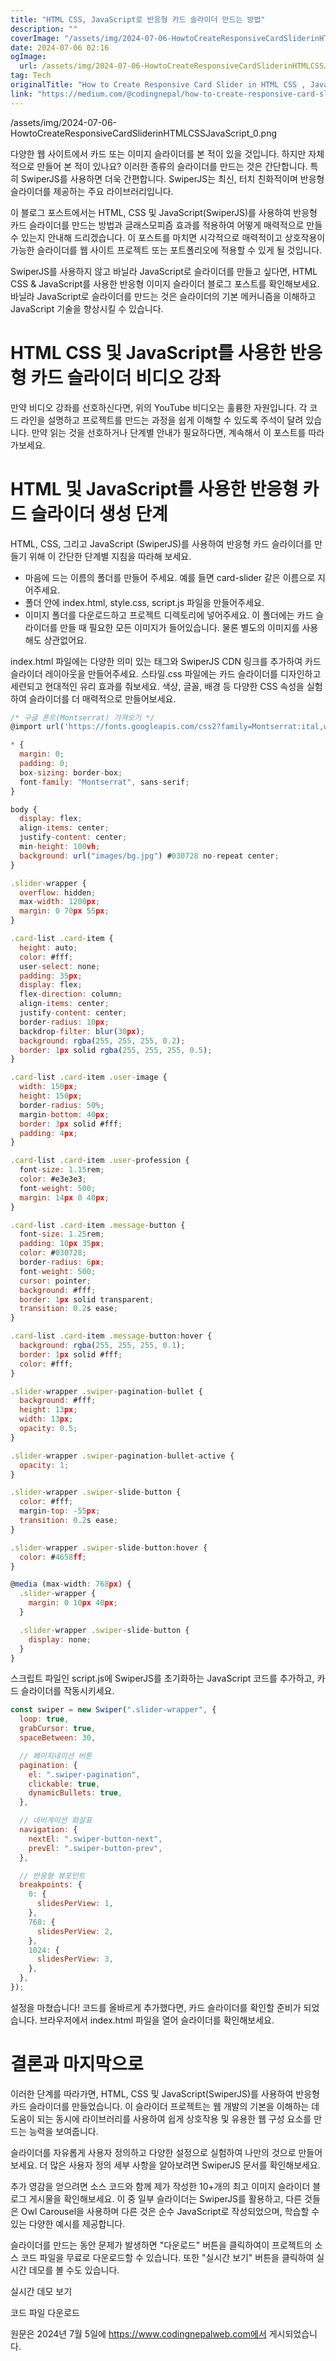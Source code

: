 ```yaml
---
title: "HTML CSS, JavaScript로 반응형 카드 슬라이더 만드는 방법"
description: ""
coverImage: "/assets/img/2024-07-06-HowtoCreateResponsiveCardSliderinHTMLCSSJavaScript_0.png"
date: 2024-07-06 02:16
ogImage:
  url: /assets/img/2024-07-06-HowtoCreateResponsiveCardSliderinHTMLCSSJavaScript_0.png
tag: Tech
originalTitle: "How to Create Responsive Card Slider in HTML CSS , JavaScript"
link: "https://medium.com/@codingnepal/how-to-create-responsive-card-slider-in-html-css-javascript-1da1f5ddb78e"
---
```


/assets/img/2024-07-06-HowtoCreateResponsiveCardSliderinHTMLCSSJavaScript_0.png

다양한 웹 사이트에서 카드 또는 이미지 슬라이더를 본 적이 있을 것입니다. 하지만 자체적으로 만들어 본 적이 있나요? 이러한 종류의 슬라이더를 만드는 것은 간단합니다. 특히 SwiperJS를 사용하면 더욱 간편합니다. SwiperJS는 최신, 터치 친화적이며 반응형 슬라이더를 제공하는 주요 라이브러리입니다.

이 블로그 포스트에서는 HTML, CSS 및 JavaScript(SwiperJS)를 사용하여 반응형 카드 슬라이더를 만드는 방법과 글래스모피즘 효과를 적용하여 어떻게 매력적으로 만들 수 있는지 안내해 드리겠습니다. 이 포스트를 마치면 시각적으로 매력적이고 상호작용이 가능한 슬라이더를 웹 사이트 프로젝트 또는 포트폴리오에 적용할 수 있게 될 것입니다.

SwiperJS를 사용하지 않고 바닐라 JavaScript로 슬라이더를 만들고 싶다면, HTML CSS & JavaScript를 사용한 반응형 이미지 슬라이더 블로그 포스트를 확인해보세요. 바닐라 JavaScript로 슬라이더를 만드는 것은 슬라이더의 기본 메커니즘을 이해하고 JavaScript 기술을 향상시킬 수 있습니다.

<div class="content-ad"></div>

# HTML CSS 및 JavaScript를 사용한 반응형 카드 슬라이더 비디오 강좌

만약 비디오 강좌를 선호하신다면, 위의 YouTube 비디오는 훌륭한 자원입니다. 각 코드 라인을 설명하고 프로젝트를 만드는 과정을 쉽게 이해할 수 있도록 주석이 달려 있습니다. 만약 읽는 것을 선호하거나 단계별 안내가 필요하다면, 계속해서 이 포스트를 따라가보세요.

# HTML 및 JavaScript를 사용한 반응형 카드 슬라이더 생성 단계

HTML, CSS, 그리고 JavaScript (SwiperJS)를 사용하여 반응형 카드 슬라이더를 만들기 위해 이 간단한 단계별 지침을 따라해 보세요.

<div class="content-ad"></div>

- 마음에 드는 이름의 폴더를 만들어 주세요. 예를 들면 card-slider 같은 이름으로 지어주세요.
- 폴더 안에 index.html, style.css, script.js 파일을 만들어주세요.
- 이미지 폴더를 다운로드하고 프로젝트 디렉토리에 넣어주세요. 이 폴더에는 카드 슬라이더를 만들 때 필요한 모든 이미지가 들어있습니다. 물론 별도의 이미지를 사용해도 상관없어요.

index.html 파일에는 다양한 의미 있는 태그와 SwiperJS CDN 링크를 추가하여 카드 슬라이더 레이아웃을 만들어주세요. 스타일.css 파일에는 카드 슬라이더를 디자인하고 세련되고 현대적인 유리 효과를 줘보세요. 색상, 글꼴, 배경 등 다양한 CSS 속성을 실험하여 슬라이더를 더 매력적으로 만들어보세요.

<div class="content-ad"></div>

```js
/* 구글 폰트(Montserrat) 가져오기 */
@import url('https://fonts.googleapis.com/css2?family=Montserrat:ital,wght@0,100..900;1,100..900&display=swap');

* {
  margin: 0;
  padding: 0;
  box-sizing: border-box;
  font-family: "Montserrat", sans-serif;
}

body {
  display: flex;
  align-items: center;
  justify-content: center;
  min-height: 100vh;
  background: url("images/bg.jpg") #030728 no-repeat center;
}

.slider-wrapper {
  overflow: hidden;
  max-width: 1200px;
  margin: 0 70px 55px;
}

.card-list .card-item {
  height: auto;
  color: #fff;
  user-select: none;
  padding: 35px;
  display: flex;
  flex-direction: column;
  align-items: center;
  justify-content: center;
  border-radius: 10px;
  backdrop-filter: blur(30px);
  background: rgba(255, 255, 255, 0.2);
  border: 1px solid rgba(255, 255, 255, 0.5);
}

.card-list .card-item .user-image {
  width: 150px;
  height: 150px;
  border-radius: 50%;
  margin-bottom: 40px;
  border: 3px solid #fff;
  padding: 4px;
}

.card-list .card-item .user-profession {
  font-size: 1.15rem;
  color: #e3e3e3;
  font-weight: 500;
  margin: 14px 0 40px;
}

.card-list .card-item .message-button {
  font-size: 1.25rem;
  padding: 10px 35px;
  color: #030728;
  border-radius: 6px;
  font-weight: 500;
  cursor: pointer;
  background: #fff;
  border: 1px solid transparent;
  transition: 0.2s ease;
}

.card-list .card-item .message-button:hover {
  background: rgba(255, 255, 255, 0.1);
  border: 1px solid #fff;
  color: #fff;
}

.slider-wrapper .swiper-pagination-bullet {
  background: #fff;
  height: 13px;
  width: 13px;
  opacity: 0.5;
}

.slider-wrapper .swiper-pagination-bullet-active {
  opacity: 1;
}

.slider-wrapper .swiper-slide-button {
  color: #fff;
  margin-top: -55px;
  transition: 0.2s ease;
}

.slider-wrapper .swiper-slide-button:hover {
  color: #4658ff;
}

@media (max-width: 768px) {
  .slider-wrapper {
    margin: 0 10px 40px;
  }

  .slider-wrapper .swiper-slide-button {
    display: none;
  }
}
```

스크립트 파일인 script.js에 SwiperJS를 초기화하는 JavaScript 코드를 추가하고, 카드 슬라이더를 작동시키세요.

```js
const swiper = new Swiper(".slider-wrapper", {
  loop: true,
  grabCursor: true,
  spaceBetween: 30,

  // 페이지네이션 버튼
  pagination: {
    el: ".swiper-pagination",
    clickable: true,
    dynamicBullets: true,
  },

  // 네비게이션 화살표
  navigation: {
    nextEl: ".swiper-button-next",
    prevEl: ".swiper-button-prev",
  },

  // 반응형 뷰포인트
  breakpoints: {
    0: {
      slidesPerView: 1,
    },
    768: {
      slidesPerView: 2,
    },
    1024: {
      slidesPerView: 3,
    },
  },
});
```

설정을 마쳤습니다! 코드를 올바르게 추가했다면, 카드 슬라이더를 확인할 준비가 되었습니다. 브라우저에서 index.html 파일을 열어 슬라이더를 확인해보세요.

<div class="content-ad"></div>

# 결론과 마지막으로

이러한 단계를 따라가면, HTML, CSS 및 JavaScript(SwiperJS)를 사용하여 반응형 카드 슬라이더를 만들었습니다. 이 슬라이더 프로젝트는 웹 개발의 기본을 이해하는 데 도움이 되는 동시에 라이브러리를 사용하여 쉽게 상호작용 및 유용한 웹 구성 요소를 만드는 능력을 보여줍니다.

슬라이더를 자유롭게 사용자 정의하고 다양한 설정으로 실험하여 나만의 것으로 만들어보세요. 더 많은 사용자 정의 세부 사항을 알아보려면 SwiperJS 문서를 확인해보세요.

추가 영감을 얻으려면 소스 코드와 함께 제가 작성한 10+개의 최고 이미지 슬라이더 블로그 게시물을 확인해보세요. 이 중 일부 슬라이더는 SwiperJS를 활용하고, 다른 것들은 Owl Carousel을 사용하며 다른 것은 순수 JavaScript로 작성되었으며, 학습할 수 있는 다양한 예시를 제공합니다.

<div class="content-ad"></div>

슬라이더를 만드는 동안 문제가 발생하면 "다운로드" 버튼을 클릭하여이 프로젝트의 소스 코드 파일을 무료로 다운로드할 수 있습니다. 또한 "실시간 보기" 버튼을 클릭하여 실시간 데모를 볼 수도 있습니다.

실시간 데모 보기

코드 파일 다운로드

원문은 2024년 7월 5일에 https://www.codingnepalweb.com에서 게시되었습니다.
